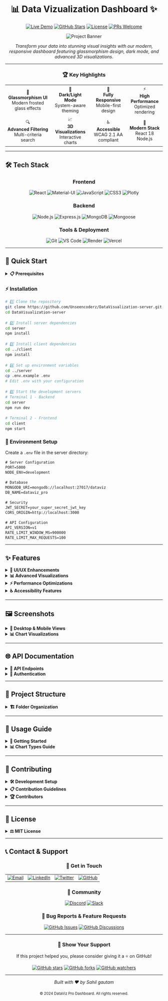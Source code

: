 <div align="center">

# 📊 **Data Vizualization Dashboard** ✨

[![Live Demo](https://img.shields.io/badge/🚀_Live_Demo-Visit_Now-2ea44f?style=for-the-badge)](https://datavizualization-dashboard.netlify.app/)
[![GitHub Stars](https://img.shields.io/github/stars/yourusername/dataviz-pro?style=for-the-badge&logo=github&color=yellow)](https://github.com/yourusername/dataviz-pro/stargazers)
[![License](https://img.shields.io/badge/License-MIT-blue.svg?style=for-the-badge)](https://opensource.org/licenses/MIT)
[![PRs Welcome](https://img.shields.io/badge/PRs-welcome-brightgreen.svg?style=for-the-badge)](http://makeapullrequest.com)

![Project Banner](https://via.placeholder.com/1200x400/667eea/ffffff?text=DataVizProDashboard)

_Transform your data into stunning visual insights with our modern, responsive dashboard featuring glassmorphism design, dark mode, and advanced 3D visualizations._

---

### 🏆 **Key Highlights**

<table>
<tr>
<td align="center">🎨<br><b>Glassmorphism UI</b><br>Modern frosted glass effects</td>
<td align="center">🌙<br><b>Dark/Light Mode</b><br>System-aware theming</td>
<td align="center">📱<br><b>Fully Responsive</b><br>Mobile-first design</td>
<td align="center">⚡<br><b>High Performance</b><br>Optimized rendering</td>
</tr>
<tr>
<td align="center">🔍<br><b>Advanced Filtering</b><br>Multi-criteria search</td>
<td align="center">📈<br><b>3D Visualizations</b><br>Interactive charts</td>
<td align="center">♿<br><b>Accessible</b><br>WCAG 2.1 AA compliant</td>
<td align="center">🚀<br><b>Modern Stack</b><br>React 18  Node.js</td>
</tr>
</table>

</div>

---

## 🛠️ **Tech Stack**

<div align="center">

### **Frontend**

![React](https://img.shields.io/badge/React-20232A?style=for-the-badge&logo=react&logoColor=61DAFB)
![Material-UI](https://img.shields.io/badge/Material--UI-0081CB?style=for-the-badge&logo=material-ui&logoColor=white)
![JavaScript](https://img.shields.io/badge/JavaScript-F7DF1E?style=for-the-badge&logo=javascript&logoColor=black)
![CSS3](https://img.shields.io/badge/CSS3-1572B6?style=for-the-badge&logo=css3&logoColor=white)
![Plotly](https://img.shields.io/badge/Plotly-3F4F75?style=for-the-badge&logo=plotly&logoColor=white)

### **Backend**

![Node.js](https://img.shields.io/badge/Node.js-43853D?style=for-the-badge&logo=node.js&logoColor=white)
![Express.js](https://img.shields.io/badge/Express.js-404D59?style=for-the-badge&logo=express&logoColor=white)
![MongoDB](https://img.shields.io/badge/MongoDB-4EA94B?style=for-the-badge&logo=mongodb&logoColor=white)
![Mongoose](https://img.shields.io/badge/Mongoose-880000?style=for-the-badge&logo=mongoose&logoColor=white)

### **Tools & Deployment**

![Git](https://img.shields.io/badge/Git-F05032?style=for-the-badge&logo=git&logoColor=white)
![VS Code](https://img.shields.io/badge/VS_Code-007ACC?style=for-the-badge&logo=visual-studio-code&logoColor=white)
![Render](https://img.shields.io/badge/Render-46E3B7?style=for-the-badge&logo=render&logoColor=white)
![Vercel](https://img.shields.io/badge/Vercel-000000?style=for-the-badge&logo=vercel&logoColor=white)

</div>

---

## 🚀 **Quick Start**

<details>
<summary><b>📋 Prerequisites</b></summary>

Make sure you have the following installed:

- **Node.js** (v14.0.0 or higher)
- **npm** (v6.0.0 or higher) or **yarn**
- **MongoDB** (v4.0.0 or higher)
- **Git**

</details>

### **⚡ Installation**

```bash
# 1️⃣ Clone the repository
git clone https://github.com/Unseencoderz/DataVisualization-server.git
cd DataVisualization-server

# 2️⃣ Install server dependencies
cd server
npm install

# 3️⃣ Install client dependencies
cd ../client
npm install

# 4️⃣ Set up environment variables
cd ../server
cp .env.example .env
# Edit .env with your configuration

# 5️⃣ Start the development servers
# Terminal 1 - Backend
cd server
npm run dev

# Terminal 2 - Frontend
cd client
npm start
```

### **🔧 Environment Setup**

Create a `.env` file in the server directory:

```env
# Server Configuration
PORT=5000
NODE_ENV=development

# Database
MONGODB_URI=mongodb://localhost:27017/dataviz
DB_NAME=dataviz_pro

# Security
JWT_SECRET=your_super_secret_jwt_key
CORS_ORIGIN=http://localhost:3000

# API Configuration
API_VERSION=v1
RATE_LIMIT_WINDOW_MS=900000
RATE_LIMIT_MAX_REQUESTS=100
```

---

## ✨ **Features**

<details>
<summary><b>🎨 UI/UX Enhancements</b></summary>

### **Modern Design System**

- ✅ **Glassmorphism Effects** - Frosted glass aesthetics with backdrop-filter blur
- ✅ **Dark/Light Mode** - System-aware theme switching with smooth transitions
- ✅ **Animated Backgrounds** - Dynamic gradient backgrounds with floating particles
- ✅ **Modern Typography** - Inter font family with improved readability
- ✅ **Responsive Design** - Mobile-first approach with fluid breakpoints

### **Interactive Components**

- ✅ **Statistics Cards** - Real-time metrics with glassmorphism effects
- ✅ **Advanced Filtering** - Multi-criteria search with visual feedback
- ✅ **Data Table** - Sortable, searchable table with pagination
- ✅ **Loading States** - Skeleton screens and smooth transitions
- ✅ **Error Handling** - Graceful error states with retry options

</details>

<details>
<summary><b>📊 Advanced Visualizations</b></summary>

### **Chart Types**

- 📈 **3D Scatter Plots** - Interactive intensity/likelihood/relevance correlation
- 🔥 **Heatmaps** - Sector vs Region intensity mapping
- 🍩 **Enhanced Donut Charts** - Sector distribution with center annotations
- 📊 **Bar Charts** - Responsive intensity visualization by year
- 📉 **Line Charts** - Trend analysis with smooth curves

### **Visualization Features**

- ✅ **Interactive Tooltips** - Rich hover information with formatting
- ✅ **Zoom & Pan** - Navigate through large datasets
- ✅ **Export Options** - Download charts as PNG/SVG/PDF
- ✅ **Real-time Updates** - Live data synchronization
- ✅ **Theme Integration** - Charts adapt to dark/light mode

</details>

<details>
<summary><b>⚡ Performance Optimizations</b></summary>

### **Frontend Performance**

- ⚡ **Component Memoization** - Optimized re-renders with React.memo
- ⚡ **Lazy Loading** - Code splitting for faster initial load
- ⚡ **Efficient State Management** - Consolidated filter state
- ⚡ **Debounced Search** - Optimized search performance
- ⚡ **Virtual Scrolling** - Handle large datasets efficiently

### **Backend Performance**

- ⚡ **Database Indexing** - Optimized MongoDB queries
- ⚡ **Response Caching** - Redis integration for faster responses
- ⚡ **API Rate Limiting** - Prevent abuse and ensure stability
- ⚡ **Compression** - Gzip compression for smaller payloads
- ⚡ **Error Logging** - Comprehensive error tracking

</details>

<details>
<summary><b>♿ Accessibility Features</b></summary>

### **WCAG 2.1 AA Compliance**

- ✅ **Keyboard Navigation** - Full keyboard accessibility
- ✅ **Screen Reader Support** - Semantic HTML and ARIA labels
- ✅ **Color Contrast** - High contrast ratios for readability
- ✅ **Focus Management** - Visible focus indicators
- ✅ **Reduced Motion** - Respects user motion preferences

</details>

---

## 🖼️ **Screenshots**

<details>
<summary><b>📱 Desktop & Mobile Views</b></summary>

### **Desktop Dashboard**

![Desktop Dashboard](./demo_images/Screenshot%202025-07-27%20065106.png)

### **Mobile Responsive**

<div align="center">
<img src="https://via.placeholder.com/300x600/667eea/ffffff?text=MobileView" alt="Mobile View" width="300">
</div>

### **Dark Mode**

![Dark Mode](./demo_images/Screenshot%202025-07-27%20065106.png)

</details>

<details>
<summary><b>📊 Chart Visualizations</b></summary>

### **3D Scatter Plot**

![3D Scatter Plot](./demo_images/Screenshot%202025-07-27%20065147.png)

### **Interactive Heatmap**

![Heatmap](./demo_images/Screenshot%202025-07-27%20065206.png)

### **Statistics Cards**

![Stats Cards](./demo_images/Screenshot%202025-07-27%20065106.png)

</details>

---

## 🌐 **API Documentation**

<details>
<summary><b>📡 API Endpoints</b></summary>

### **Base URL**

```
https://your-api-domain.com/api/v1
```

### **Data Endpoints**

#### **GET /data**

Retrieve all data entries with optional filtering.

```javascript
// Request
GET /api/v1/data?sector=Energy&region=Asia&limit=100&page=1

// Response
{
  "success": true,
  "data": [
    {
      "_id": "507f1f77bcf86cd799439011",
      "title": "Energy Market Analysis",
      "sector": "Energy",
      "region": "Asia",
      "country": "India",
      "intensity": 4,
      "likelihood": 3,
      "relevance": 5,
      "published": "2024-01-15T10:30:00Z",
      "source": "Reuters",
      "url": "https://example.com/article"
    }
  ],
  "pagination": {
    "currentPage": 1,
    "totalPages": 10,
    "totalItems": 1000,
    "hasNext": true,
    "hasPrev": false
  }
}
```

#### **GET /data/stats**

Get aggregated statistics for dashboard metrics.

```javascript
// Response
{
  "success": true,
  "stats": {
    "totalRecords": 1000,
    "avgIntensity": 3.2,
    "avgLikelihood": 2.8,
    "avgRelevance": 3.5,
    "sectorDistribution": {
      "Energy": 250,
      "Technology": 200,
      "Healthcare": 150
    }
  }
}
```

### **Error Responses**

```javascript
{
  "success": false,
  "error": {
    "code": "VALIDATION_ERROR",
    "message": "Invalid sector parameter",
    "details": {
      "field": "sector",
      "value": "invalid_sector",
      "allowedValues": ["Energy", "Technology", "Healthcare"]
    }
  }
}
```

</details>

<details>
<summary><b>🔐 Authentication</b></summary>

### **API Key Authentication**

Include your API key in the request headers:

```javascript
headers: {
  'Authorization': 'Bearer YOUR_API_KEY',
  'Content-Type': 'application/json'
}
```

### **Rate Limiting**

- **Limit**: 100 requests per 15 minutes per IP
- **Headers**: Rate limit info included in response headers

</details>

---

## 📁 **Project Structure**

<details>
<summary><b>🏗️ Folder Organization</b></summary>

```
📦 /DataVisualization-server
├── 📁 client/                          # Frontend React Application
│   ├── 📁 public/
│   │   ├── 📄 index.html
│   │   ├── 📄 manifest.json
│   │   └── 📁 icons/
│   ├── 📁 src/
│   │   ├── 📁 components/              # Reusable UI Components
│   │   │   ├── 📄 Dashboard.js         # Main dashboard component
│   │   │   ├── 📄 StatsCard.js         # Statistics display cards
│   │   │   ├── 📄 LoadingSpinner.js    # Loading states
│   │   │   ├── 📄 FilterPanel.js       # Advanced filtering
│   │   │   ├── 📄 ChartContainer.js    # Chart wrapper
│   │   │   ├── 📄 DataTable.js         # Data table with features
│   │   │   └── 📄 AdvancedCharts.js    # 3D visualizations
│   │   ├── 📁 styles/                  # CSS Stylesheets
│   │   │   ├── 📄 Dashboard.css        # Main dashboard styles
│   │   │   ├── 📄 globals.css          # Global styles
│   │   │   └── 📄 themes.css           # Theme configurations
│   │   ├── 📁 utils/                   # Utility functions
│   │   │   ├── 📄 api.js               # API client
│   │   │   ├── 📄 helpers.js           # Helper functions
│   │   │   └── 📄 constants.js         # App constants
│   │   ├── 📁 hooks/                   # Custom React hooks
│   │   │   ├── 📄 useTheme.js          # Theme management
│   │   │   ├── 📄 useApi.js            # API calls
│   │   │   └── 📄 useLocalStorage.js   # Local storage
│   │   ├── 📄 App.js                   # Main App component
│   │   ├── 📄 App.css                  # App styles
│   │   └── 📄 index.js                 # Entry point
│   ├── 📄 package.json                 # Dependencies & scripts
│   └── 📄 .env.example                 # Environment variables template
├── 📁 server/                          # Backend Node.js Application
│   ├── 📁 controllers/                 # Route controllers
│   │   ├── 📄 dataController.js        # Data operations
│   │   ├── 📄 statsController.js       # Statistics operations
│   │   └── 📄 authController.js        # Authentication
│   ├── 📁 models/                      # Database models
│   │   ├── 📄 Data.js                  # Data model schema
│   │   └── 📄 User.js                  # User model schema
│   ├── 📁 routes/                      # API routes
│   │   ├── 📄 dataRoutes.js            # Data endpoints
│   │   ├── 📄 statsRoutes.js           # Statistics endpoints
│   │   └── 📄 authRoutes.js            # Auth endpoints
│   ├── 📁 middleware/                  # Custom middleware
│   │   ├── 📄 auth.js                  # Authentication middleware
│   │   ├── 📄 errorHandler.js          # Error handling
│   │   ├── 📄 logger.js                # Request logging
│   │   └── 📄 rateLimiter.js           # Rate limiting
│   ├── 📁 config/                      # Configuration files
│   │   ├── 📄 database.js              # Database connection
│   │   ├── 📄 cors.js                  # CORS configuration
│   │   └── 📄 environment.js           # Environment setup
│   ├── 📁 utils/                       # Utility functions
│   │   ├── 📄 validation.js            # Input validation
│   │   ├── 📄 helpers.js               # Helper functions
│   │   └── 📄 constants.js             # Server constants
│   ├── 📄 app.js                       # Express app setup
│   ├── 📄 server.js                    # Server entry point
│   ├── 📄 package.json                 # Dependencies & scripts
│   └── 📄 .env.example                 # Environment variables template
├── 📁 docs/                            # Documentation
│   ├── 📄 API.md                       # API documentation
│   ├── 📄 DEPLOYMENT.md                # Deployment guide
│   └── 📄 CONTRIBUTING.md              # Contribution guidelines
├── 📄 README.md                        # This file
├── 📄 FRONTEND_IMPROVEMENTS.md         # Frontend enhancement docs
├── 📄 LICENSE                          # MIT License
├── 📄 .gitignore                       # Git ignore rules
└── 📄 docker-compose.yml               # Docker configuration
```

</details>

---

## 🎯 **Usage Guide**

<details>
<summary><b>🚀 Getting Started</b></summary>

### **1. Dashboard Overview**

After starting the application, you'll see the main dashboard with:

- **Statistics Cards**: Key metrics at the top
- **Filter Panel**: Left sidebar for data filtering
- **Charts Section**: Various visualizations
- **Data Table**: Detailed data view at the bottom

### **2. Using Filters**

1. **Open Filter Panel**: Click on any filter dropdown
2. **Select Criteria**: Choose from available options
3. **Apply Filters**: Data updates automatically
4. **Clear Filters**: Use the clear button to reset

### **3. Interacting with Charts**

- **Hover**: View detailed tooltips
- **Zoom**: Use mouse wheel on 3D charts
- **Pan**: Click and drag to navigate
- **Toggle**: Click legend items to show/hide data

### **4. Theme Switching**

- **Auto Mode**: Follows system preference
- **Manual Toggle**: Use the theme switch in the navbar
- **Persistence**: Theme preference is saved locally

</details>

<details>
<summary><b>📊 Chart Types Guide</b></summary>

### **Bar Chart - Intensity by Year**

Shows intensity values grouped by publication year.

- **Use Case**: Trend analysis over time
- **Interactions**: Hover for exact values
- **Filtering**: Responsive to all filters

### **3D Scatter Plot - Multi-dimensional Analysis**

Displays intensity, likelihood, and relevance correlation.

- **Use Case**: Complex relationship analysis
- **Interactions**: Rotate, zoom, and hover
- **Color Coding**: By relevance values

### **Heatmap - Sector vs Region**

Shows intensity distribution across sectors and regions.

- **Use Case**: Geographic and sector analysis
- **Color Scale**: Darker = higher intensity
- **Interactions**: Hover for exact values

### **Donut Chart - Sector Distribution**

Displays the proportion of records by sector.

- **Use Case**: Distribution analysis
- **Center Annotation**: Total record count
- **Interactions**: Click to filter by sector

</details>

---

## 🤝 **Contributing**

<details>
<summary><b>🛠️ Development Setup</b></summary>

### **Prerequisites for Contributors**

- Node.js (v14)
- MongoDB (v4)
- Git
- Code editor (VS Code recommended)

### **Development Workflow**

```bash
# 1. Fork the repository
# 2. Clone your fork
git clone https://github.com/Unseencoderz/DataVisualization-server.git

# 3. Create a feature branch
git checkout -b feature/amazing-feature

# 4. Install dependencies
npm run install:all

# 5. Start development servers
npm run dev

# 6. Make your changes
# 7. Run tests
npm run test

# 8. Commit your changes
git commit -m "Add amazing feature"

# 9. Push to your fork
git push origin feature/amazing-feature

# 10. Create a Pull Request
```

</details>

<details>
<summary><b>📋 Contribution Guidelines</b></summary>

### **Code Standards**

- ✅ Follow ESLint configuration
- ✅ Use Prettier for formatting
- ✅ Write meaningful commit messages
- ✅ Add JSDoc comments for functions
- ✅ Include unit tests for new features

### **Pull Request Process**

1. **Update Documentation**: Include relevant docs updates
2. **Add Tests**: Ensure new features have test coverage
3. **Check Performance**: No significant performance regression
4. **Update Changelog**: Add entry for your changes
5. **Request Review**: Tag maintainers for review

### **Issue Reporting**

When reporting issues, please include:

- **Environment**: OS, Node.js version, browser
- **Steps to Reproduce**: Detailed reproduction steps
- **Expected Behavior**: What should happen
- **Actual Behavior**: What actually happens
- **Screenshots**: If applicable

</details>

<details>
<summary><b>🏆 Contributors</b></summary>

<div align="center">

### **🌟 Hall of Fame**

Thanks to all the amazing contributors who made this project possible!

<a href="https://github.com/Unseencoderz/DataVisualization-server.git/graphs/contributors">
  <img src="https://contrib.rocks/image?repo=Unseencoderz/DataVisualization-server" />
</a>

_Made with [contrib.rocks](https://contrib.rocks)._

</div>

</details>

---

## 📜 **License**

<details>
<summary><b>⚖️ MIT License</b></summary>

```
MIT License

Copyright (c) 2024 DataViz Pro Dashboard

Permission is hereby granted, free of charge, to any person obtaining a copy
of this software and associated documentation files (the "Software"), to deal
in the Software without restriction, including without limitation the rights
to use, copy, modify, merge, publish, distribute, sublicense, and/or sell
copies of the Software, and to permit persons to whom the Software is
furnished to do so, subject to the following conditions:

The above copyright notice and this permission notice shall be included in all
copies or substantial portions of the Software.

THE SOFTWARE IS PROVIDED "AS IS", WITHOUT WARRANTY OF ANY KIND, EXPRESS OR
IMPLIED, INCLUDING BUT NOT LIMITED TO THE WARRANTIES OF MERCHANTABILITY,
FITNESS FOR A PARTICULAR PURPOSE AND NONINFRINGEMENT. IN NO EVENT SHALL THE
AUTHORS OR COPYRIGHT HOLDERS BE LIABLE FOR ANY CLAIM, DAMAGES OR OTHER
LIABILITY, WHETHER IN AN ACTION OF CONTRACT, TORT OR OTHERWISE, ARISING FROM,
OUT OF OR IN CONNECTION WITH THE SOFTWARE OR THE USE OR OTHER DEALINGS IN THE
SOFTWARE.
```

</details>

---

## 📞 **Contact & Support**

<div align="center">

### **🤝 Get in Touch**

<table>
<tr>
<td align="center">
<a href="mailto:sahilgautam0097@example.com">
<img src="https://img.shields.io/badge/Email-D14836?style=for-the-badge&logo=gmail&logoColor=white" alt="Email"/>
</a>
</td>
<td align="center">
<a href="https://www.linkedin.com/in/sahil-gautam-996155268/">
<img src="https://img.shields.io/badge/LinkedIn-0077B5?style=for-the-badge&logo=linkedin&logoColor=white" alt="LinkedIn"/>
</a>
</td>
<td align="center">
<a href="https://twitter.com/yourhandle">
<img src="https://img.shields.io/badge/Twitter-1DA1F2?style=for-the-badge&logo=twitter&logoColor=white" alt="Twitter"/>
</a>
</td>
<td align="center">
<a href="https://github.com/yourusername">
<img src="https://img.shields.io/badge/GitHub-100000?style=for-the-badge&logo=github&logoColor=white" alt="GitHub"/>
</a>
</td>
</tr>
</table>

### **💬 Community**

[![Discord](https://img.shields.io/badge/Discord-7289DA?style=for-the-badge&logo=discord&logoColor=white)](https://discord.gg/your-server)
[![Slack](https://img.shields.io/badge/Slack-4A154B?style=for-the-badge&logo=slack&logoColor=white)](https://your-workspace.slack.com)

### **🐛 Bug Reports & Feature Requests**

[![GitHub Issues](https://img.shields.io/github/issues/yourusername/dataviz-pro-dashboard?style=for-the-badge&logo=github)](https://github.com/yourusername/dataviz-pro-dashboard/issues)
[![GitHub Discussions](https://img.shields.io/badge/GitHub-Discussions-181717?style=for-the-badge&logo=github)](https://github.com/yourusername/dataviz-pro-dashboard/discussions)

</div>

---

<div align="center">

### **🌟 Show Your Support**

If this project helped you, please consider giving it a ⭐ on GitHub!

[![GitHub stars](https://img.shields.io/github/stars/Unseencoderz/DataVisualization-server?style=social)](https://github.com/Unseencoderz/DataVisualization-server/stargazers)
[![GitHub forks](https://img.shields.io/github/forks/Unseencoderz/DataVisualization-server?style=social)](https://github.com/Unseencoderz/DataVisualization-server/network/members)
[![GitHub watchers](https://img.shields.io/github/watchers/Unseencoderz/DataVisualization-server?style=social)](https://github.com//Unseencoderz/DataVisualization-server/watchers)

---

<p>
<i>Built with ❤️ by Sahil gautam</i>
</p>

<p>
<sub>© 2024 DataViz Pro Dashboard. All rights reserved.</sub>
</p>

</div>
